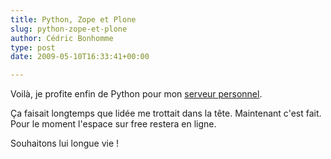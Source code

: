 ```yaml
---
title: Python, Zope et Plone
slug: python-zope-et-plone
author: Cédric Bonhomme
type: post
date: 2009-05-10T16:33:41+00:00

---
```

Voilà, je profite enfin de Python pour mon [serveur personnel][1].

Ça faisait longtemps que lidée me trottait dans la tête. Maintenant c'est fait.
Pour le moment l'espace sur free restera en ligne.

Souhaitons lui longue vie !

 [1]: http://cedricbonhomme.zapto.org
